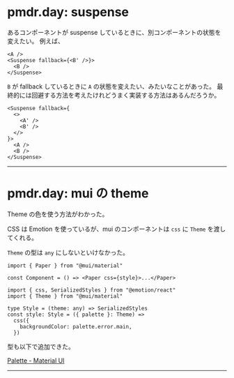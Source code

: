 # pmdr.day: suspense

あるコンポーネントが suspense しているときに、別コンポーネントの状態を変えたい。
例えば、

```tsx
<A />
<Suspense fallback={<B' />}>
  <B />
</Suspense>
```

`B` が fallback しているときに `A` の状態を変えたい、みたいなことがあった。
最終的には回避する方法を考えたけれどうまく実装する方法はあるんだろうか。

```tsx
<Suspense fallback={
  <>
    <A' />
    <B' />
  </>
}>
  <A />
  <B />
</Suspense>
```

---

# pmdr.day: mui の theme

Theme の色を使う方法がわかった。

CSS は Emotion を使っているが、mui のコンポーネントは `css` に `Theme` を渡してくれる。

`Theme` の型は `any` にしないといけなかった。

```tsx
import { Paper } from "@mui/material"

const Component = () => <Paper css={style}>...</Paper>
```

```tsx
import { css, SerializedStyles } from "@emotion/react"
import { Theme } from "@mui/material"

type Style = (theme: any) => SerializedStyles
const style: Style = ({ palette }: Theme) =>
  css({
    backgroundColor: palette.error.main,
  })
```

型も以下で追加できた。

[Palette \- Material UI](https://mui.com/material-ui/customization/palette/#adding-new-colors)

---

